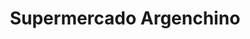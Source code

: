 ---
title: "Supermercado Argenchino"
url: /san-antonio-de-padua/supermercado-argenchino/
shop: supermercado
---